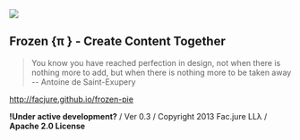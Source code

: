 <img src="https://secure.travis-ci.org/Facjure/frozen-pie.png?branch=master" style="max-width:100%;">

## Frozen &#123;&pi; &#125; - Create Content Together

> You know you have reached perfection in design, not when there is nothing more to add, but when there is nothing more to be taken away -- Antoine de Saint-Exupery

http://facjure.github.io/frozen-pie

**!Under active development?** / Ver 0.3 / Copyright 2013 Fac.jure LL&#955; / **Apache 2.0 License**
